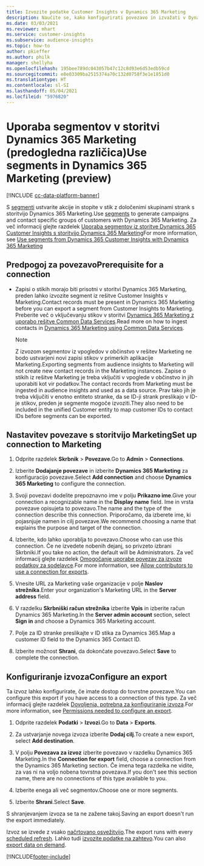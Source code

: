 ```yaml
---
title: Izvozite podatke Customer Insights v Dynamics 365 Marketing
description: Naučite se, kako konfigurirati povezavo in izvažati v Dynamics 365 Marketing.
ms.date: 03/03/2021
ms.reviewer: mhart
ms.service: customer-insights
ms.subservice: audience-insights
ms.topic: how-to
author: pkieffer
ms.author: philk
manager: shellyha
ms.openlocfilehash: 195bee789dc043057b47c12c8d93e6d53edb59cd
ms.sourcegitcommit: e8e03309ba2515374a70c132d0758f3e1e1851d0
ms.translationtype: HT
ms.contentlocale: sl-SI
ms.lasthandoff: 05/04/2021
ms.locfileid: "5976820"
---
```

# <a name="use-segments-in-dynamics-365-marketing-preview"></a><span data-ttu-id="3f403-103">Uporaba segmentov v storitvi Dynamics 365 Marketing (predogledna različica)</span><span class="sxs-lookup"><span data-stu-id="3f403-103">Use segments in Dynamics 365 Marketing (preview)</span></span>

[!INCLUDE [cc-data-platform-banner](../includes/cc-data-platform-banner.md)]

<span data-ttu-id="3f403-104">S [segmenti](segments.md) ustvarite akcije in stopite v stik z določenimi skupinami strank s storitvijo Dynamics 365 Marketing.</span><span class="sxs-lookup"><span data-stu-id="3f403-104">Use [segments](segments.md) to generate campaigns and contact specific groups of customers with Dynamics 365 Marketing.</span></span> <span data-ttu-id="3f403-105">Za več informacij glejte razdelek [Uporaba segmentov iz storitve Dynamics 365 Customer Insights s storitvijo Dynamics 365 Marketing](/dynamics365/marketing/customer-insights-segments)</span><span class="sxs-lookup"><span data-stu-id="3f403-105">For more information, see [Use segments from Dynamics 365 Customer Insights with Dynamics 365 Marketing](/dynamics365/marketing/customer-insights-segments)</span></span>

## <a name="prerequisite-for-a-connection"></a><span data-ttu-id="3f403-106">Predpogoj za povezavo</span><span class="sxs-lookup"><span data-stu-id="3f403-106">Prerequisite for a connection</span></span>

- <span data-ttu-id="3f403-107">Zapisi o stikih morajo biti prisotni v storitvi Dynamics 365 Marketing, preden lahko izvozite segment iz rešitve Customer Insights v Marketing.</span><span class="sxs-lookup"><span data-stu-id="3f403-107">Contact records must be present in Dynamics 365 Marketing before you can export a segment from Customer Insights to Marketing.</span></span> <span data-ttu-id="3f403-108">Preberite več o vključevanju stikov v storitvi [Dynamics 365 Marketing z uporabo rešitve Common Data Services](connect-power-query.md).</span><span class="sxs-lookup"><span data-stu-id="3f403-108">Read more on how to ingest contacts in [Dynamics 365 Marketing using Common Data Services](connect-power-query.md).</span></span>

  > [!NOTE]
  > <span data-ttu-id="3f403-109">Z izvozom segmentov iz vpogledov v občinstvo v rešitev Marketing ne bodo ustvarjeni novi zapisi stikov v primerkih aplikacije Marketing.</span><span class="sxs-lookup"><span data-stu-id="3f403-109">Exporting segments from audience insights to Marketing will not create new contact records in the Marketing instances.</span></span> <span data-ttu-id="3f403-110">Zapise o stikih iz rešitve Marketing je treba vključiti v vpoglede v občinstvo in jih uporabiti kot vir podatkov.</span><span class="sxs-lookup"><span data-stu-id="3f403-110">The contact records from Marketing must be ingested in audience insights and used as a data source.</span></span> <span data-ttu-id="3f403-111">Prav tako jih je treba vključiti v enotno entiteto stranke, da se ID-ji strank preslikajo v ID-je stikov, preden je segmente mogoče izvoziti.</span><span class="sxs-lookup"><span data-stu-id="3f403-111">They also need to be included in the unified Customer entity to map customer IDs to contact IDs before segments can be exported.</span></span>

## <a name="set-up-connection-to-marketing"></a><span data-ttu-id="3f403-112">Nastavitev povezave s storitvijo Marketing</span><span class="sxs-lookup"><span data-stu-id="3f403-112">Set up connection to Marketing</span></span>

1. <span data-ttu-id="3f403-113">Odprite razdelek **Skrbnik** > **Povezave**.</span><span class="sxs-lookup"><span data-stu-id="3f403-113">Go to **Admin** > **Connections**.</span></span>

1. <span data-ttu-id="3f403-114">Izberite **Dodajanje povezave** in izberite **Dynamics 365 Marketing** za konfiguracijo povezave.</span><span class="sxs-lookup"><span data-stu-id="3f403-114">Select **Add connection** and choose **Dynamics 365 Marketing** to configure the connection.</span></span>

1. <span data-ttu-id="3f403-115">Svoji povezavi dodelite prepoznavno ime v polju **Prikazno ime**.</span><span class="sxs-lookup"><span data-stu-id="3f403-115">Give your connection a recognizable name in the **Display name** field.</span></span> <span data-ttu-id="3f403-116">Ime in vrsta povezave opisujeta to povezavo.</span><span class="sxs-lookup"><span data-stu-id="3f403-116">The name and the type of the connection describe this connection.</span></span> <span data-ttu-id="3f403-117">Priporočamo, da izberete ime, ki pojasnjuje namen in cilj povezave.</span><span class="sxs-lookup"><span data-stu-id="3f403-117">We recommend choosing a name that explains the purpose and target of the connection.</span></span>

1. <span data-ttu-id="3f403-118">Izberite, kdo lahko uporablja to povezavo.</span><span class="sxs-lookup"><span data-stu-id="3f403-118">Choose who can use this connection.</span></span> <span data-ttu-id="3f403-119">Če ne izvedete nobenih dejanj, so privzeto izbrani Skrbniki.</span><span class="sxs-lookup"><span data-stu-id="3f403-119">If you take no action, the default will be Administrators.</span></span> <span data-ttu-id="3f403-120">Za več informacij glejte razdelek [Omogočanje uporabe povezav za izvoze podatkov za sodelavce](connections.md#allow-contributors-to-use-a-connection-for-exports).</span><span class="sxs-lookup"><span data-stu-id="3f403-120">For more information, see [Allow contributors to use a connection for exports](connections.md#allow-contributors-to-use-a-connection-for-exports).</span></span>

1. <span data-ttu-id="3f403-121">Vnesite URL za Marketing vaše organizacije v polje **Naslov strežnika**.</span><span class="sxs-lookup"><span data-stu-id="3f403-121">Enter your organization's Marketing URL in the **Server address** field.</span></span>

1. <span data-ttu-id="3f403-122">V razdelku **Skrbniški račun strežnika** izberite **Vpis** in izberite račun Dynamics 365 Marketing.</span><span class="sxs-lookup"><span data-stu-id="3f403-122">In the **Server admin account** section, select **Sign in** and choose a Dynamics 365 Marketing account.</span></span>

1. <span data-ttu-id="3f403-123">Polje za ID stranke preslikajte v ID stika za Dynamics 365.</span><span class="sxs-lookup"><span data-stu-id="3f403-123">Map a customer ID field to the Dynamics 365 Contact ID.</span></span>

1. <span data-ttu-id="3f403-124">Izberite možnost **Shrani**, da dokončate povezavo.</span><span class="sxs-lookup"><span data-stu-id="3f403-124">Select **Save** to complete the connection.</span></span> 

## <a name="configure-an-export"></a><span data-ttu-id="3f403-125">Konfiguriranje izvoza</span><span class="sxs-lookup"><span data-stu-id="3f403-125">Configure an export</span></span>

<span data-ttu-id="3f403-126">Ta izvoz lahko konfigurirate, če imate dostop do tovrstne povezave.</span><span class="sxs-lookup"><span data-stu-id="3f403-126">You can configure this export if you have access to a connection of this type.</span></span> <span data-ttu-id="3f403-127">Za več informacij glejte razdelek [Dovoljenja, potrebna za konfiguriranje izvoza](export-destinations.md#set-up-a-new-export).</span><span class="sxs-lookup"><span data-stu-id="3f403-127">For more information, see [Permissions needed to configure an export](export-destinations.md#set-up-a-new-export).</span></span>

1. <span data-ttu-id="3f403-128">Odprite razdelek **Podatki** > **Izvozi**.</span><span class="sxs-lookup"><span data-stu-id="3f403-128">Go to **Data** > **Exports**.</span></span>

1. <span data-ttu-id="3f403-129">Za ustvarjanje novega izvoza izberite **Dodaj cilj**.</span><span class="sxs-lookup"><span data-stu-id="3f403-129">To create a new export, select **Add destination**.</span></span>

1. <span data-ttu-id="3f403-130">V polju **Povezava za izvoz** izberite povezavo v razdelku Dynamics 365 Marketing.</span><span class="sxs-lookup"><span data-stu-id="3f403-130">In the **Connection for export** field, choose a connection from the Dynamics 365 Marketing section.</span></span> <span data-ttu-id="3f403-131">Če imena tega razdelka ne vidite, za vas ni na voljo nobena tovrstna povezava.</span><span class="sxs-lookup"><span data-stu-id="3f403-131">If you don't see this section name, there are no connections of this type available to you.</span></span>

1. <span data-ttu-id="3f403-132">Izberite enega ali več segmentov.</span><span class="sxs-lookup"><span data-stu-id="3f403-132">Choose one or more segments.</span></span>

1. <span data-ttu-id="3f403-133">Izberite **Shrani**.</span><span class="sxs-lookup"><span data-stu-id="3f403-133">Select **Save**.</span></span>

<span data-ttu-id="3f403-134">S shranjevanjem izvoza se ta ne zažene takoj.</span><span class="sxs-lookup"><span data-stu-id="3f403-134">Saving an export doesn't run the export immediately.</span></span>

<span data-ttu-id="3f403-135">Izvoz se izvede z vsako [načrtovano osvežitvijo](system.md#schedule-tab).</span><span class="sxs-lookup"><span data-stu-id="3f403-135">The export runs with every [scheduled refresh](system.md#schedule-tab).</span></span> <span data-ttu-id="3f403-136">Lahko tudi [izvozite podatke na zahtevo](export-destinations.md#run-exports-on-demand).</span><span class="sxs-lookup"><span data-stu-id="3f403-136">You can also [export data on demand](export-destinations.md#run-exports-on-demand).</span></span> 

[!INCLUDE[footer-include](../includes/footer-banner.md)]
